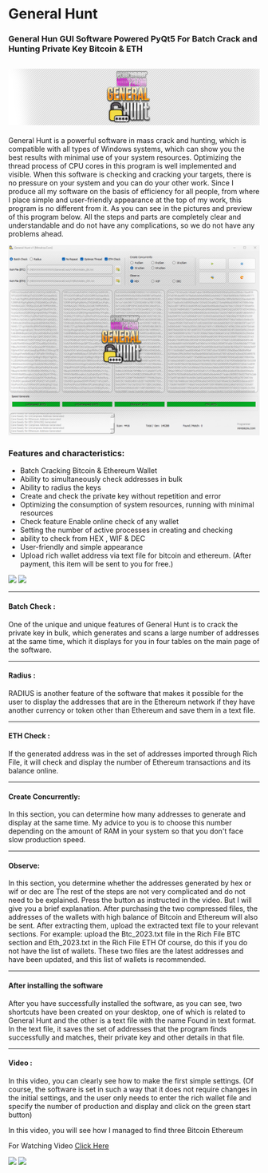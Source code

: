 # General Hunt

### General Hun GUI Software Powered PyQt5 For Batch Crack and Hunting Private Key Bitcoin &amp; ETH

![](https://raw.githubusercontent.com/Pymmdrza/GeneralHunt/mainx/Screen/headerGithub.png)
---

General Hunt is a powerful software in mass crack and hunting, which is compatible with all types of Windows systems, which can show you the best results with minimal use of your system resources. Optimizing the thread process of CPU cores in this program is well implemented and visible. When this software is checking and cracking your targets, there is no pressure on your system and you can do your other work.
Since I produce all my software on the basis of efficiency for all people, from where I place simple and user-friendly appearance at the top of my work, this program is no different from it. As you can see in the pictures and preview of this program below. All the steps and parts are completely clear and understandable and do not have any complications, so we do not have any problems ahead.

![](https://raw.githubusercontent.com/Pymmdrza/GeneralHunt/mainx/Screen/Screen_Main02.png 'General Hunt For Batch Cracking and Hunting Private Key Bitcoin and Ethereum')

### Features and characteristics:

- Batch Cracking Bitcoin & Ethereum Wallet
- Ability to simultaneously check addresses in bulk
- Ability to radius the keys
- Create and check the private key without repetition and error
- Optimizing the consumption of system resources, running with minimal resources
- Check feature Enable online check of any wallet
- Setting the number of active processes in creating and checking
- ability to check from HEX , WIF & DEC
- User-friendly and simple appearance
- Upload rich wallet address via text file for bitcoin and ethereum. (After payment, this item will be sent to you for free.)

[![](https://mmdrza.com/wp-content/uploads/2023/01/order-btn04.png)](https://mmdrza.com/product/general-hunt/)  [![](https://mmdrza.com/wp-content/uploads/2023/02/ReadMore.png)](https://mmdrza.com/general-hunt-batch-cracking-and-hunting-private-key-btc-eth/ 'Read More Detail General Hunt For Batch Cracking and Hunting')

---
#### Batch Check :

One of the unique and unique features of General Hunt is to crack the private key in bulk, which generates and scans a large number of addresses at the same time, which it displays for you in four tables on the main page of the software.

---

#### Radius :


RADIUS is another feature of the software that makes it possible for the user to display the addresses that are in the Ethereum network if they have another currency or token other than Ethereum and save them in a text file.

---

#### ETH Check :


If the generated address was in the set of addresses imported through Rich File, it will check and display the number of Ethereum transactions and its balance online.

---


#### Create Concurrently:


In this section, you can determine how many addresses to generate and display at the same time. My advice to you is to choose this number depending on the amount of RAM in your system so that you don't face slow production speed.


---


#### Observe:

In this section, you determine whether the addresses generated by hex or wif or dec are
The rest of the steps are not very complicated and do not need to be explained. Press the button as instructed in the video. But I will give you a brief explanation. After purchasing the two compressed files, the addresses of the wallets with high balance of Bitcoin and Ethereum will also be sent. After extracting them, upload the extracted text file to your relevant sections. For example: upload the Btc_2023.txt file in the Rich File BTC section and Eth_2023.txt in the Rich File ETH
Of course, do this if you do not have the list of wallets. These two files are the latest addresses and have been updated, and this list of wallets is recommended.

---

#### After installing the software

After you have successfully installed the software, as you can see, two shortcuts have been created on your desktop, one of which is related to General Hunt and the other is a text file with the name Found in text format. In the text file, it saves the set of addresses that the program finds successfully and matches, their private key and other details in that file.

---
#### Video :

In this video, you can clearly see how to make the first simple settings. (Of course, the software is set in such a way that it does not require changes in the initial settings, and the user only needs to enter the rich wallet file and specify the number of production and display and click on the green start button)

In this video, you will see how I managed to find three Bitcoin Ethereum

For Watching Video [Click Here](https://videopress.com/v/06hlgEwX 'VIDEO PRESS | GENERAL HUNT')

[![](https://mmdrza.com/wp-content/uploads/2023/01/order-btn04.png)](https://mmdrza.com/product/general-hunt/)  [![](https://mmdrza.com/wp-content/uploads/2023/02/ReadMore.png)](https://mmdrza.com/general-hunt-batch-cracking-and-hunting-private-key-btc-eth/ 'Read More Detail General Hunt For Batch Cracking and Hunting')
